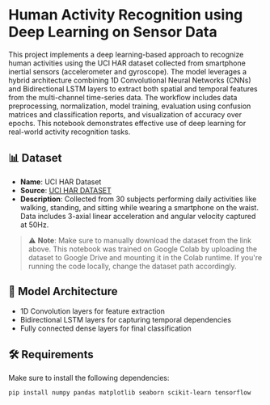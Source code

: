 # Human Activity Recognition using Deep Learning on Sensor Data

This project implements a deep learning-based approach to recognize human activities using the UCI HAR dataset collected from smartphone inertial sensors (accelerometer and gyroscope). The model leverages a hybrid architecture combining 1D Convolutional Neural Networks (CNNs) and Bidirectional LSTM layers to extract both spatial and temporal features from the multi-channel time-series data. The workflow includes data preprocessing, normalization, model training, evaluation using confusion matrices and classification reports, and visualization of accuracy over epochs. This notebook demonstrates effective use of deep learning for real-world activity recognition tasks.

## 📊 Dataset

- **Name**: UCI HAR Dataset  
- **Source**: [UCI HAR DATASET](https://www.kaggle.com/datasets/drsaeedmohsen/ucihar-dataset/data)
- **Description**: Collected from 30 subjects performing daily activities like walking, standing, and sitting while wearing a smartphone on the waist. Data includes 3-axial linear acceleration and angular velocity captured at 50Hz.

> ⚠️ **Note**: Make sure to manually download the dataset from the link above. This notebook was trained on Google Colab by uploading the dataset to Google Drive and mounting it in the Colab runtime. If you're running the code locally, change the dataset path accordingly.

## 🧠 Model Architecture

- 1D Convolution layers for feature extraction
- Bidirectional LSTM layers for capturing temporal dependencies
- Fully connected dense layers for final classification

## 🛠️ Requirements

Make sure to install the following dependencies:

```bash
pip install numpy pandas matplotlib seaborn scikit-learn tensorflow
